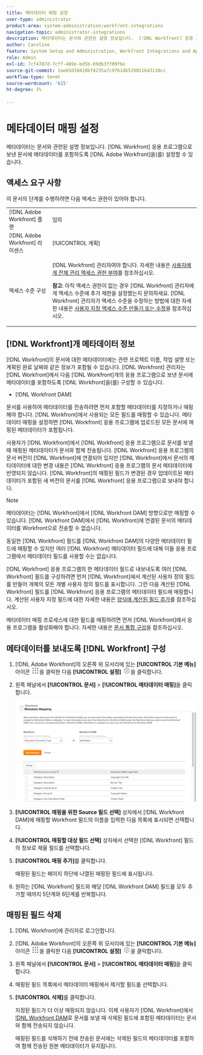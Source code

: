 ```yaml
---
title: 메타데이터 매핑 설정
user-type: administrator
product-area: system-administration;workfront-integrations
navigation-topic: administrator-integrations
description: 메타데이터는 문서와 관련된 설명 정보입니다.  [!DNL Workfront] 응용 프로그램으로 보낸 문서에 메타데이터를 포함하도록  [!DNL Adobe Workfront] 을(를) 설정할 수 있습니다.
author: Caroline
feature: System Setup and Administration, Workfront Integrations and Apps
role: Admin
exl-id: 7cf4787d-7cff-489e-bd5b-69db3ff09f6e
source-git-commit: 1ae65d18419bf4235a7c97614b539811643110cc
workflow-type: tm+mt
source-wordcount: '615'
ht-degree: 1%

---
```


# 메타데이터 매핑 설정

메타데이터는 문서와 관련된 설명 정보입니다. [!DNL Workfront] 응용 프로그램으로 보낸 문서에 메타데이터를 포함하도록 [!DNL Adobe Workfront]을(를) 설정할 수 있습니다.

## 액세스 요구 사항

이 문서의 단계를 수행하려면 다음 액세스 권한이 있어야 합니다.

<table style="table-layout:auto"> 
 <col> 
 <col> 
 <tbody> 
  <tr> 
   <td role="rowheader">[!DNL Adobe Workfront] 플랜</td> 
   <td>임의</td> 
  </tr> 
  <tr> 
   <td role="rowheader">[!DNL Adobe Workfront] 라이센스</td> 
   <td>[!UICONTROL 계획]</td> 
  </tr> 
  <tr> 
   <td role="rowheader">액세스 수준 구성</td> 
   <td> <p>[!DNL Workfront] 관리자여야 합니다. 자세한 내용은 <a href="../../administration-and-setup/add-users/configure-and-grant-access/grant-a-user-full-administrative-access.md" class="MCXref xref">사용자에게 전체 관리 액세스 권한 부여</a>를 참조하십시오.</p> <p><b>참고</b>: 아직 액세스 권한이 없는 경우 [!DNL Workfront] 관리자에게 액세스 수준에 추가 제한을 설정했는지 문의하세요. [!DNL Workfront] 관리자가 액세스 수준을 수정하는 방법에 대한 자세한 내용은 <a href="../../administration-and-setup/add-users/configure-and-grant-access/create-modify-access-levels.md" class="MCXref xref">사용자 지정 액세스 수준 만들기 또는 수정</a>을 참조하십시오.</p> </td> 
  </tr> 
 </tbody> 
</table>

## [!DNL Workfront]개 메타데이터 정보

[!DNL Workfront]의 문서에 대한 메타데이터에는 관련 프로젝트 이름, 작업 설명 또는 계획된 완료 날짜와 같은 정보가 포함될 수 있습니다. [!DNL Workfront] 관리자는 [!DNL Workfront]에서 다음 [!DNL Workfront]개의 응용 프로그램으로 보낸 문서에 메타데이터를 포함하도록 [!DNL Workfront]을(를) 구성할 수 있습니다.

* [!DNL Workfront DAM]

문서를 사용하여 메타데이터를 전송하려면 먼저 포함할 메타데이터를 지정하거나 매핑해야 합니다. [!DNL Workfront]에서 사용되는 모든 필드를 매핑할 수 있습니다. 메타데이터 매핑을 설정하면 [!DNL Workfront] 응용 프로그램에 업로드된 모든 문서에 매핑된 메타데이터가 포함됩니다.

사용자가 [!DNL Workfront]에서 [!DNL Workfront] 응용 프로그램으로 문서를 보낼 때 매핑된 메타데이터가 문서와 함께 전송됩니다. [!DNL Workfront] 응용 프로그램의 문서 버전이 [!DNL Workfront]에 연결되어 있지만 [!DNL Workfront]에서 문서의 메타데이터에 대한 변경 내용은 [!DNL Workfront] 응용 프로그램의 문서 메타데이터에 반영되지 않습니다. [!DNL Workfront]의 매핑된 필드가 변경된 경우 업데이트된 메타데이터가 포함된 새 버전의 문서를 [!DNL Workfront] 응용 프로그램으로 보내야 합니다.

>[!NOTE]
>
>메타데이터는 [!DNL Workfront]에서 [!DNL Workfront DAM] 방향으로만 매핑할 수 있습니다. [!DNL Workfront DAM]에서 [!DNL Workfront]에 연결된 문서의 메타데이터를 Workfront으로 전송할 수 없습니다.

동일한 [!DNL Workfront] 필드를 [!DNL Workfront DAM]의 다양한 메타데이터 필드에 매핑할 수 있지만 여러 [!DNL Workfront] 메타데이터 필드에 대해 이들 응용 프로그램에서 메타데이터 필드를 사용할 수는 없습니다.

[!DNL Workfront] 응용 프로그램의 한 메타데이터 필드로 내보내도록 여러 [!DNL Workfront] 필드를 구성하려면 먼저 [!DNL Workfront]에서 계산된 사용자 정의 필드를 만들어 개체의 모든 개별 사용자 정의 필드를 표시합니다. 그런 다음 계산된 [!DNL Workfront] 필드를 [!DNL Workfront] 응용 프로그램의 메타데이터 필드에 매핑합니다. 계산된 사용자 지정 필드에 대한 자세한 내용은 [양식에 계산된 필드 추가](/help/quicksilver/administration-and-setup/customize-workfront/create-manage-custom-forms/form-designer/design-a-form/add-a-calculated-field.md)를 참조하십시오.

메타데이터 매핑 프로세스에 대한 필드를 매핑하려면 먼저 [!DNL Workfront]에서 응용 프로그램을 활성화해야 합니다. 자세한 내용은 [문서 통합 구성](../../administration-and-setup/configure-integrations/configure-document-integrations.md)을 참조하십시오.

## 메타데이터를 보내도록 [!DNL Workfront] 구성

1. [!DNL Adobe Workfront]의 오른쪽 위 모서리에 있는 **[!UICONTROL 기본 메뉴]** 아이콘 ![](assets/main-menu-icon.png)을 클릭한 다음 **[!UICONTROL 설정]** ![](assets/gear-icon-settings.png)을 클릭합니다.

1. 왼쪽 패널에서 **[!UICONTROL 문서]** > **[!UICONTROL 메타데이터 매핑]**&#x200B;을 클릭합니다.

   ![](assets/metadata-mapping.png)

1. **[!UICONTROL 매핑을 위한 Source 필드 선택]** 상자에서 [!DNL Workfront DAM]에 매핑할 Workfront 필드의 이름을 입력한 다음 목록에 표시되면 선택합니다.
1. **[!UICONTROL 매핑할 대상 필드 선택]** 상자에서 선택한 [!DNL Workfront] 필드의 정보로 채울 필드를 선택합니다.

1. **[!UICONTROL 매핑 추가]**&#x200B;를 클릭합니다.

   매핑된 필드는 페이지 하단에 나열된 매핑된 필드에 표시됩니다.

1. 원하는 [!DNL Workfront] 필드와 해당 [!DNL Workfront DAM] 필드를 모두 추가할 때까지 5단계와 6단계를 반복합니다.

## 매핑된 필드 삭제

1. [!DNL Workfront]에 관리자로 로그인합니다.
1. [!DNL Adobe Workfront]의 오른쪽 위 모서리에 있는 **[!UICONTROL 기본 메뉴]** 아이콘 ![](assets/main-menu-icon.png)을 클릭한 다음 **[!UICONTROL 설정]** ![](assets/gear-icon-settings.png)을 클릭합니다.

1. 왼쪽 패널에서 **[!UICONTROL 문서]** > **[!UICONTROL 메타데이터 매핑]**&#x200B;을 클릭합니다.

1. 매핑된 필드 목록에서 메타데이터 매핑에서 제거할 필드를 선택합니다.
1. **[!UICONTROL 삭제]**&#x200B;를 클릭합니다.

   지정된 필드가 더 이상 매핑되지 않습니다. 이제 사용자가 [!DNL Workfront]에서 [!DNL Workfront DAM](으)로 문서를 보낼 때 삭제된 필드에 포함된 메타데이터는 문서와 함께 전송되지 않습니다.

   매핑된 필드를 삭제하기 전에 전송된 문서에는 삭제된 필드의 메타데이터를 포함하여 함께 전송된 원본 메타데이터가 유지됩니다.
